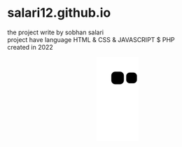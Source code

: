 # salari12.github.io <br>
the project write by sobhan salari <br> 
project have language HTML & CSS & JAVASCRIPT $ PHP <br>
created in 2022 <br> <center>
[![Snake animation](https://raw.githubusercontent.com/devxan/devxan/output/github-contribution-grid-snake.svg)](https://github.com/Platane/snk)</center>
